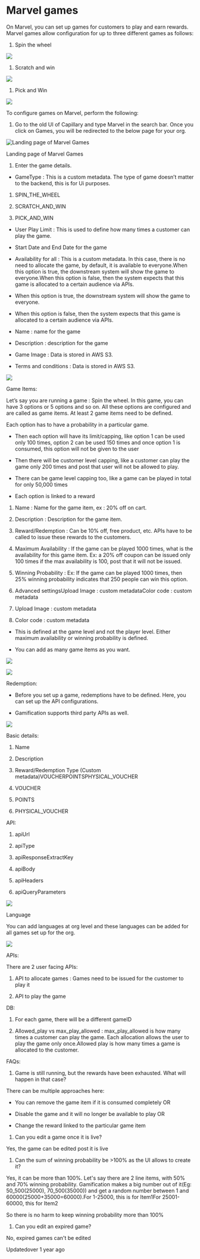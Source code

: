 # Marvel games

On Marvel, you can set up games for customers to play and earn rewards. Marvel games allow configuration for up to three different games as follows:

1. Spin the wheel

![](https://files.readme.io/058f781-Screenshot_2023-08-14_at_7.03.00_PM.png)

1. Scratch and win

![](https://files.readme.io/44538c9-Screenshot_2023-08-14_at_7.03.11_PM.png)

1. Pick and Win

![](https://files.readme.io/b1ce7f9-Screenshot_2023-08-14_at_7.12.09_PM.png)

To configure games on Marvel, perform the following:

1. Go to the old UI of Capillary and type Marvel in the search bar. Once you click on Games, you will be redirected to the below page for your org.

![Landing page of Marvel Games](https://files.readme.io/137077d-Screenshot_2023-08-14_at_2.06.36_PM.png)

Landing page of Marvel Games

1. Enter the game details.

- GameType : This is a custom metadata. The type of game doesn’t matter to the backend, this is for Ui purposes.

1. SPIN_THE_WHEEL

2. SCRATCH_AND_WIN

3. PICK_AND_WIN

- User Play Limit : This is used to define how many times a customer can play the game.

- Start Date and End Date for the game

- Availability for all : This is a custom metadata. In this case, there is no need to allocate the game, by default, it is available to everyone.When this option is true, the downstream system will show the game to everyone.When this option is false, then the system expects that this game is allocated to a certain audience via APIs.

- When this option is true, the downstream system will show the game to everyone.

- When this option is false, then the system expects that this game is allocated to a certain audience via APIs.

- Name : name for the game

- Description : description for the game

- Game Image : Data is stored in AWS S3.

- Terms and conditions : Data is stored in AWS S3.

![](https://files.readme.io/4caaac3-Screenshot_2023-08-14_at_2.08.50_PM.png)

Game Items:

Let’s say you are running a game : Spin the wheel. In this game, you can have 3 options or 5 options and so on. All these options are configured and are called as game items. At least 2 game items need to be defined.

Each option has to have a probability in a particular game.

- Then each option will have its limit/capping, like option 1 can be used only 100 times, option 2 can be used 150 times and once option 1 is consumed, this option will not be given to the user

- Then there will be customer level capping, like a customer can play the game only 200 times and post that user will not be allowed to play.

- There can be game level capping too, like a game can be played in total for only 50,000 times

- Each option is linked to a reward

1. Name : Name for the game item, ex : 20% off on cart.

2. Description : Description for the game item.

3. Reward/Redemption : Can be 10% off, free product, etc. APIs have to be called to issue these rewards to the customers.

4. Maximum Availability : If the game can be played 1000 times, what is the availability for this game item. Ex: a 20% off coupon can be issued only 100 times if the max availability is 100, post that it will not be issued.

5. Winning Probability : Ex: If the game can be played 1000 times, then 25% winning probability indicates that 250 people can win this option.

6. Advanced settingsUpload Image : custom metadataColor code : custom metadata

1. Upload Image : custom metadata

2. Color code : custom metadata

- This is defined at the game level and not the player level. Either maximum availability or winning probability is defined.

- You can add as many game items as you want.

![](https://files.readme.io/a817f59-Screenshot_2023-08-14_at_2.10.01_PM.png)

![](https://files.readme.io/91c9fc5-Screenshot_2023-08-14_at_2.10.36_PM.png)

Redemption:

- Before you set up a game, redemptions have to be defined. Here, you can set up the API configurations.

- Gamification supports third party APIs as well.

![](https://files.readme.io/2f25721-Screenshot_2023-08-14_at_2.12.34_PM.png)

Basic details:

1. Name

2. Description

3. Reward/Redemption Type (Custom metadata)VOUCHERPOINTSPHYSICAL_VOUCHER

1. VOUCHER

2. POINTS

3. PHYSICAL_VOUCHER

API:

1. apiUrl

2. apiType

3. apiResponseExtractKey

4. apiBody

5. apiHeaders

6. apiQueryParameters

![](https://files.readme.io/9999dbe-Screenshot_2023-08-14_at_2.13.36_PM.png)

Language

You can add languages at org level and these languages can be added for all games set up for the org.

![](https://files.readme.io/7405e98-Screenshot_2023-08-14_at_2.14.42_PM.png)

APIs:

There are 2 user facing APIs:

1. API to allocate games : Games need to be issued for the customer to play it

2. API to play the game

DB:

1. For each game, there will be a different gameID

2. Allowed_play vs max_play_allowed : max_play_allowed is how many times a customer can play the game. Each allocation allows the user to play the game only once.Allowed play is how many times a game is allocated to the customer.

FAQs:

1. Game is still running, but the rewards have been exhausted. What will happen in that case?

There can be multiple approaches here:

- You can remove the game item if it is consumed completely OR

- Disable the game and it will no longer be available to play OR

- Change the reward linked to the particular game item

1. Can you edit a game once it is live?

Yes, the game can be edited post it is live

1. Can the sum of winning probability be >100% as the UI allows to create it?

Yes, it can be more than 100%. Let's say there are 2 line items, with 50% and 70% winning probability. Gamification makes a big number out of it(Eg: 50_500(25000), 70_500(35000)) and get a random number between 1 and 60000(25000+35000=60000).For 1-25000, this is for Item1For 25001-60000, this for Item2

So there is no harm to keep winning probability more than 100%

1. Can you edit an expired game?

No, expired games can't be edited

Updatedover 1 year ago